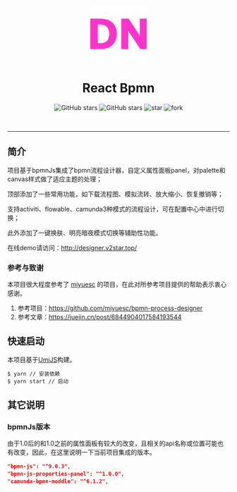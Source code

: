 

<p align="center">
  <a href="https://github.com/pangchun/react-bpmn">
   <img src='assets/react-bpmn.png' alt='logo' />
  </a>
</p>


<h1 align="center">React Bpmn</h1>



<p align="center">
<img alt="GitHub stars" src="https://img.shields.io/github/stars/pangchun/react-bpmn?style=flat&logo=github" />
<img alt="GitHub stars" src="https://img.shields.io/github/forks/pangchun/react-bpmn?style=flat&logo=github" />
<img src='https://gitee.com/zhangqianchun/react-bpmn/badge/star.svg?theme=dark' alt='star' />
<img src='https://gitee.com/zhangqianchun/react-bpmn/badge/fork.svg?theme=dark' alt='fork' />
</p>
<p align="center">
<img src="https://img.shields.io/badge/react-^18.0.12-blueviolet" alt="" />
<img src="https://img.shields.io/badge/umi-^3.5.23-blueviolet" alt="" />
<img src="https://img.shields.io/badge/antd-5.x-magenta" alt="" />
<img src="https://img.shields.io/badge/Bpmn.js-^9.0.3-magenta" alt="" />
</p>



----




## 简介

项目基于bpmnJs集成了bpmn流程设计器，自定义属性面板panel，对palette和canvas样式做了适应主题的处理；

顶部添加了一些常用功能，如下载流程图、模拟流转、放大缩小、恢复撤销等；

支持activiti、flowable、camunda3种模式的流程设计，可在配置中心中进行切换；

此外添加了一键换肤、明亮暗夜模式切换等辅助性功能。

在线demo请访问：http://designer.v2star.top/



### 参考与致谢

本项目很大程度参考了 [miyuesc](https://github.com/miyuesc/bpmn-process-designer) 的项目，在此对所参考项目提供的帮助表示衷心感谢。

1. 参考项目：https://github.com/miyuesc/bpmn-process-designer
2. 参考文章：https://juejin.cn/post/6844904017584193544



## 快速启动 

本项目基于[UmiJS](https://umijs.org/)构建。

```bash
$ yarn // 安装依赖
$ yarn start // 启动
```



## 其它说明



### bpmnJs版本

由于1.0后的和1.0之前的属性面板有较大的改变，且相关的api名称或位置可能也有改变，因此，在这里说明一下当前项目集成的版本。

```json
"bpmn-js": "^9.0.3",
"bpmn-js-properties-panel": "^1.0.0",
"camunda-bpmn-moddle": "^6.1.2",
```

